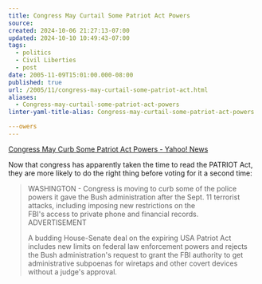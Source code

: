 ```yaml
---
title: Congress May Curtail Some Patriot Act Powers
source: 
created: 2024-10-06 21:27:13-07:00
updated: 2024-10-10 10:49:43-07:00
tags:
  - politics
  - Civil Liberties
  - post
date: 2005-11-09T15:01:00.000-08:00
published: true
url: /2005/11/congress-may-curtail-some-patriot-act.html
aliases:
  - Congress-may-curtail-some-patriot-act-powers
linter-yaml-title-alias: Congress-may-curtail-some-patriot-act-powers

---owers
---
```



[Congress May Curb Some Patriot Act Powers - Yahoo! News](http://news.yahoo.com/s/ap/20051109/ap_on_go_co/patriot_act "Congress May Curb Some Patriot Act Powers - Yahoo! News")  
  
Now that congress has apparently taken the time to read the PATRIOT Act, they are more likely to do the right thing before voting for it a second time:  
  

>   
> WASHINGTON - Congress is moving to curb some of the police powers it gave the Bush administration after the Sept. 11 terrorist attacks, including imposing new restrictions on the  
> FBI's access to private phone and financial records.  
> ADVERTISEMENT  
>   
> A budding House-Senate deal on the expiring USA Patriot Act includes new limits on federal law enforcement powers and rejects the Bush administration's request to grant the FBI authority to get administrative subpoenas for wiretaps and other covert devices without a judge's approval.